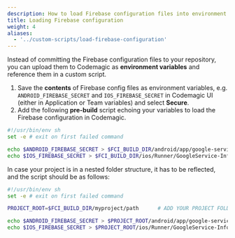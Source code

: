 ```yaml
---
description: How to load Firebase configuration files into environment variables in a Flutter workflow editor pre-build script
title: Loading Firebase configuration
weight: 4
aliases:
  - '../custom-scripts/load-firebase-configuration'
---
```


Instead of committing the Firebase configuration files to your repository, you can upload them to Codemagic as **environment variables** and reference them in a custom script.

1.  Save the **contents** of Firebase config files as environment variables, e.g. `ANDROID_FIREBASE_SECRET` and `IOS_FIREBASE_SECRET` in Codemagic UI (either in Application or Team variables) and select **Secure**. 
2.  Add the following **pre-build** script echoing your variables to load the Firebase configuration in Codemagic.

  ```bash
  #!/usr/bin/env sh
  set -e # exit on first failed command

  echo $ANDROID_FIREBASE_SECRET > $FCI_BUILD_DIR/android/app/google-services.json
  echo $IOS_FIREBASE_SECRET > $FCI_BUILD_DIR/ios/Runner/GoogleService-Info.plist
  ```

  In case your project is in a nested folder structure, it has to be reflected, and the script should be as follows: 

  ```bash
  #!/usr/bin/env sh
  set -e # exit on first failed command

  PROJECT_ROOT=$FCI_BUILD_DIR/myproject/path      # ADD YOUR PROJECT FOLDER PATH HERE

  echo $ANDROID_FIREBASE_SECRET > $PROJECT_ROOT/android/app/google-services.json
  echo $IOS_FIREBASE_SECRET > $PROJECT_ROOT/ios/Runner/GoogleService-Info.plist
  ```

